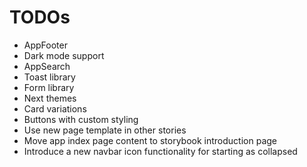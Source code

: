 # TODOs

- AppFooter
- Dark mode support
- AppSearch
- Toast library
- Form library
- Next themes
- Card variations
- Buttons with custom styling
- Use new page template in other stories
- Move app index page content to storybook introduction page
- Introduce a new navbar icon functionality for starting as collapsed
